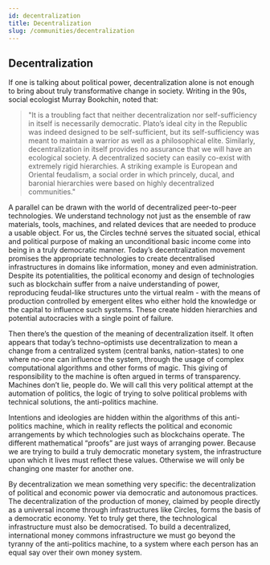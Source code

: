 ```yaml
---
id: decentralization
title: Decentralization
slug: /communities/decentralization
---
```


## Decentralization

If one is talking about political power, decentralization alone is not enough to bring about truly transformative change in society. Writing in the 90s, social ecologist Murray Bookchin, noted that:

> "It is a troubling fact that neither decentralization nor self-sufficiency in itself is necessarily  democratic. Plato’s ideal city in the Republic was indeed designed to be self-sufficient, but its self-sufficiency was meant to maintain a warrior as well as a philosophical elite. Similarly, decentralization in itself provides no assurance that we will have an ecological society. A decentralized society can easily co-exist with extremely rigid hierarchies. A striking example is European and Oriental feudalism, a social order in which princely, ducal, and baronial hierarchies were based on highly decentralized communities."

A parallel can be drawn with the world of decentralized peer-to-peer technologies. We understand technology not just as the ensemble of raw materials, tools, machines, and related devices that are needed to produce a usable object. For us, the Circles techné serves the situated social, ethical and political  purpose of making an unconditional basic income come into being in a truly democratic manner. Today’s decentralization movement promises the appropriate technologies to create decentralised infrastructures in domains like information, money and even administration. Despite its potentialities, the political economy and design of technologies such as blockchain suffer from a naive understanding of power, reproducing feudal-like structures unto the virtual realm - with the means of production controlled by emergent elites who either hold the knowledge or the capital to influence such systems. These create hidden hierarchies and potential autocracies with a single point of failure.

Then there’s the question of the meaning of decentralization itself. It often appears that today’s techno-optimists use decentralization to mean a change from a centralized system (central banks, nation-states) to one where no-one can influence the system, through the usage of complex computational algorithms and other forms of magic. This giving of responsibility to the machine is often argued in terms of transparency. Machines don’t lie, people do. We will call this very political attempt at the automation of politics, the logic of trying to solve political problems with technical solutions, the anti-politics machine.

Intentions and ideologies are hidden within the algorithms of this anti-politics machine, which in reality reflects the political and economic arrangements by which technologies such as blockchains operate. The different mathematical “proofs” are just ways of arranging power. Because we are trying to build a truly democratic monetary system, the infrastructure upon which it lives must reflect these values. Otherwise we will only be changing one master for another one.

By decentralization we mean something very specific: the decentralization of political and economic power via democratic and autonomous practices. The decentralization of the production of money, claimed by people directly as a universal income through infrastructures like Circles, forms the basis of a democratic economy. Yet to truly get there, the technological infrastructure must also be democratised. To build a decentralized, international money commons infrastructure we must go beyond the tyranny of the anti-politics machine, to a system where each person has an equal say over their own money system.
